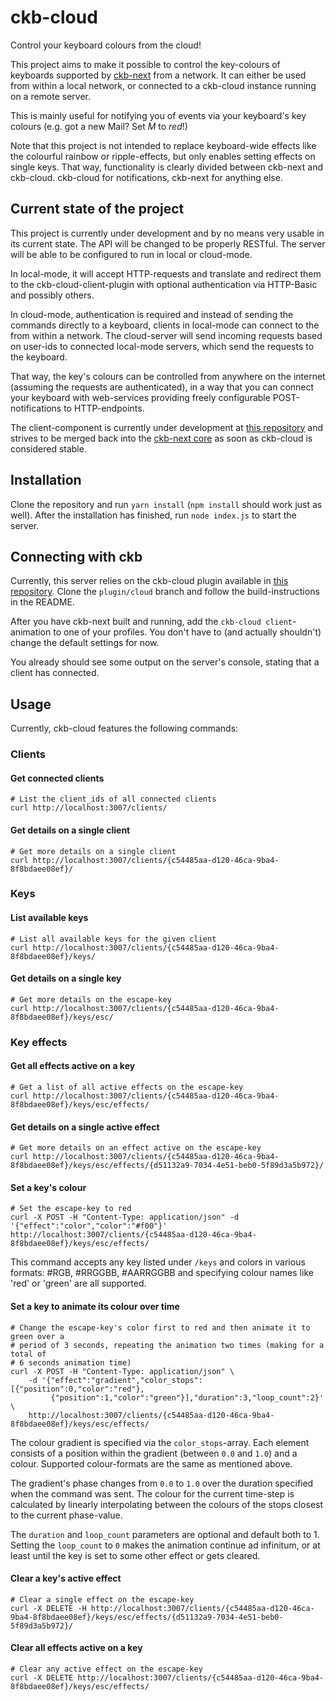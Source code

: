 ckb-cloud
=========

Control your keyboard colours from the cloud!

This project aims to make it possible to control the key-colours of keyboards supported by [ckb-next](https://github.com/mattanger/ckb-next) from a network.
It can either be used from within a local network, or connected to a ckb-cloud instance running on a remote server.

This is mainly useful for notifying you of events via your keyboard's key colours (e.g. got a new Mail? Set _M_ to _red_!)

Note that this project is not intended to replace keyboard-wide effects like the colourful rainbow or ripple-effects, but only enables setting effects on single keys.
That way, functionality is clearly divided between ckb-next and ckb-cloud. ckb-cloud for notifications, ckb-next for anything else.

## Current state of the project
This project is currently under development and by no means very usable in its current state.
The API will be changed to be properly RESTful.
The server will be able to be configured to run in local or cloud-mode.

In local-mode, it will accept HTTP-requests and translate and redirect them to the ckb-cloud-client-plugin with optional authentication via HTTP-Basic and possibly others.

In cloud-mode, authentication is required and instead of sending the commands directly to a keyboard, clients in local-mode can connect to the from within a network.
The cloud-server will send incoming requests based on user-ids to connected local-mode servers, which send the requests to the keyboard.

That way, the key's colours can be controlled from anywhere on the internet (assuming the requests are authenticated), in a way that you can connect your keyboard with web-services providing freely configurable POST-notifications to HTTP-endpoints.

The client-component is currently under development at [this repository](https://github.com/cmd-johnson/ckb-next) and strives to be merged back into the [ckb-next core](https://github.com/mattanger/ckb-next) as soon as ckb-cloud is considered stable.

## Installation
Clone the repository and run `yarn install` (`npm install` should work just as well).
After the installation has finished, run `node index.js` to start the server.

## Connecting with ckb
Currently, this server relies on the ckb-cloud plugin available in [this repository](https://github.com/cmd-johnson/ckb-next).
Clone the `plugin/cloud` branch and follow the build-instructions in the README.

After you have ckb-next built and running, add the `ckb-cloud client`-animation to one of your profiles.
You don't have to (and actually shouldn't) change the default settings for now.

You already should see some output on the server's console, stating that a client has connected.

## Usage
Currently, ckb-cloud features the following commands:

### Clients

#### Get connected clients
```
# List the client_ids of all connected clients
curl http://localhost:3007/clients/
```

#### Get details on a single client
```
# Get more details on a single client
curl http://localhost:3007/clients/{c54485aa-d120-46ca-9ba4-8f8bdaee08ef}/
```

### Keys

#### List available keys
```
# List all available keys for the given client
curl http://localhost:3007/clients/{c54485aa-d120-46ca-9ba4-8f8bdaee08ef}/keys/
```

#### Get details on a single key
```
# Get more details on the escape-key
curl http://localhost:3007/clients/{c54485aa-d120-46ca-9ba4-8f8bdaee08ef}/keys/esc/
```

### Key effects

#### Get all effects active on a key
```
# Get a list of all active effects on the escape-key
curl http://localhost:3007/clients/{c54485aa-d120-46ca-9ba4-8f8bdaee08ef}/keys/esc/effects/
```

#### Get details on a single active effect
```
# Get more details on an effect active on the escape-key
curl http://localhost:3007/clients/{c54485aa-d120-46ca-9ba4-8f8bdaee08ef}/keys/esc/effects/{d51132a9-7034-4e51-beb0-5f89d3a5b972}/
```

#### Set a key's colour
```
# Set the escape-key to red
curl -X POST -H "Content-Type: application/json" -d '{"effect":"color","color":"#f00"}' http://localhost:3007/clients/{c54485aa-d120-46ca-9ba4-8f8bdaee08ef}/keys/esc/effects/
```
This command accepts any key listed under `/keys` and colors in various formats:
\#RGB, #RRGGBB, #AARRGGBB and specifying colour names like 'red' or 'green' are all supported.

#### Set a key to animate its colour over time
```
# Change the escape-key's color first to red and then animate it to green over a
# period of 3 seconds, repeating the animation two times (making for a total of
# 6 seconds animation time)
curl -X POST -H "Content-Type: application/json" \
    -d '{"effect":"gradient","color_stops":[{"position":0,"color":"red"},
         {"position":1,"color":"green"}],"duration":3,"loop_count":2}' \
    http://localhost:3007/clients/{c54485aa-d120-46ca-9ba4-8f8bdaee08ef}/keys/esc/effects/
```
The colour gradient is specified via the `color_stops`-array.
Each element consists of a position within the gradient (between `0.0` and `1.0`) and a colour.
Supported colour-formats are the same as mentioned above.

The gradient's phase changes from `0.0` to `1.0` over the duration specified when the command was sent.
The colour for the current time-step is calculated by linearly interpolating between the colours of the stops closest to the current phase-value.

The `duration` and `loop_count` parameters are optional and default both to 1.
Setting the `loop_count` to `0` makes the animation continue ad infinitum, or at least until the key is set to some other effect or gets cleared.

#### Clear a key's active effect
```
# Clear a single effect on the escape-key
curl -X DELETE -H http://localhost:3007/clients/{c54485aa-d120-46ca-9ba4-8f8bdaee08ef}/keys/esc/effects/{d51132a9-7034-4e51-beb0-5f89d3a5b972}/
```

#### Clear all effects active on a key
```
# Clear any active effect on the escape-key
curl -X DELETE http://localhost:3007/clients/{c54485aa-d120-46ca-9ba4-8f8bdaee08ef}/keys/esc/effects/
```
